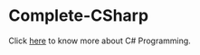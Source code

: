 # Complete-CSharp
Click [here](https://docs.microsoft.com/en-us/dotnet/csharp/) to know more about C# Programming.
